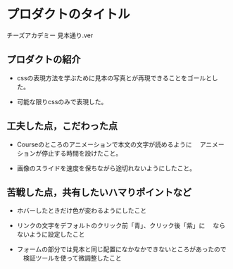 # プロダクトのタイトル
チーズアカデミー 見本通り.ver
## プロダクトの紹介

- cssの表現方法を学ぶために見本の写真とが再現できることをゴールとした。

- 可能な限りcssのみで表現した。

## 工夫した点，こだわった点

- Courseのところのアニメーションで本文の文字が読めるように
　アニメーションが停止する時間を設けたこと。

- 画像のスライドを速度を保ちながら途切れないようにしたこと。

## 苦戦した点，共有したいハマりポイントなど

- ホバーしたときだけ色が変わるようにしたこと

- リンクの文字をデフォルトのクリック前「青」、クリック後「紫」に
　ならないように設定したこと

- フォームの部分では見本と同じ配置になかなかできないところがあったので
　検証ツールを使って微調整したこと